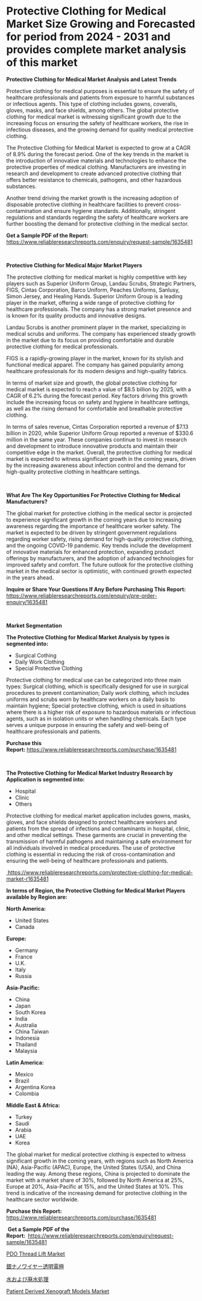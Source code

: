 <p><h1>Protective Clothing for Medical Market Size Growing and Forecasted for period from 2024 - 2031 and provides complete market analysis of this market</h1></p><p><strong>Protective Clothing for Medical Market Analysis and Latest Trends</strong></p>
<p><p>Protective clothing for medical purposes is essential to ensure the safety of healthcare professionals and patients from exposure to harmful substances or infectious agents. This type of clothing includes gowns, coveralls, gloves, masks, and face shields, among others. The global protective clothing for medical market is witnessing significant growth due to the increasing focus on ensuring the safety of healthcare workers, the rise in infectious diseases, and the growing demand for quality medical protective clothing.</p><p>The Protective Clothing for Medical Market is expected to grow at a CAGR of 8.9% during the forecast period. One of the key trends in the market is the introduction of innovative materials and technologies to enhance the protective properties of medical clothing. Manufacturers are investing in research and development to create advanced protective clothing that offers better resistance to chemicals, pathogens, and other hazardous substances.</p><p>Another trend driving the market growth is the increasing adoption of disposable protective clothing in healthcare facilities to prevent cross-contamination and ensure hygiene standards. Additionally, stringent regulations and standards regarding the safety of healthcare workers are further boosting the demand for protective clothing in the medical sector.</p></p>
<p><strong>Get a Sample PDF of the Report:&nbsp;</strong> <a href="https://www.reliableresearchreports.com/enquiry/request-sample/1635481">https://www.reliableresearchreports.com/enquiry/request-sample/1635481</a></p>
<p>&nbsp;</p>
<p><strong>Protective Clothing for Medical Major Market Players</strong></p>
<p><p>The protective clothing for medical market is highly competitive with key players such as Superior Uniform Group, Landau Scrubs, Strategic Partners, FIGS, Cintas Corporation, Barco Uniform, Peaches Uniforms, Sanlusy, Simon Jersey, and Healing Hands. Superior Uniform Group is a leading player in the market, offering a wide range of protective clothing for healthcare professionals. The company has a strong market presence and is known for its quality products and innovative designs.</p><p>Landau Scrubs is another prominent player in the market, specializing in medical scrubs and uniforms. The company has experienced steady growth in the market due to its focus on providing comfortable and durable protective clothing for medical professionals.</p><p>FIGS is a rapidly-growing player in the market, known for its stylish and functional medical apparel. The company has gained popularity among healthcare professionals for its modern designs and high-quality fabrics.</p><p>In terms of market size and growth, the global protective clothing for medical market is expected to reach a value of $8.5 billion by 2025, with a CAGR of 6.2% during the forecast period. Key factors driving this growth include the increasing focus on safety and hygiene in healthcare settings, as well as the rising demand for comfortable and breathable protective clothing.</p><p>In terms of sales revenue, Cintas Corporation reported a revenue of $7.13 billion in 2020, while Superior Uniform Group reported a revenue of $330.6 million in the same year. These companies continue to invest in research and development to introduce innovative products and maintain their competitive edge in the market. Overall, the protective clothing for medical market is expected to witness significant growth in the coming years, driven by the increasing awareness about infection control and the demand for high-quality protective clothing in healthcare settings.</p></p>
<p>&nbsp;</p>
<p><strong>What Are The Key Opportunities For Protective Clothing for Medical Manufacturers?</strong></p>
<p><p>The global market for protective clothing in the medical sector is projected to experience significant growth in the coming years due to increasing awareness regarding the importance of healthcare worker safety. The market is expected to be driven by stringent government regulations regarding worker safety, rising demand for high-quality protective clothing, and the ongoing COVID-19 pandemic. Key trends include the development of innovative materials for enhanced protection, expanding product offerings by manufacturers, and the adoption of advanced technologies for improved safety and comfort. The future outlook for the protective clothing market in the medical sector is optimistic, with continued growth expected in the years ahead.</p></p>
<p><strong>Inquire or Share Your Questions If Any Before Purchasing This Report:</strong> <a href="https://www.reliableresearchreports.com/enquiry/pre-order-enquiry/1635481">https://www.reliableresearchreports.com/enquiry/pre-order-enquiry/1635481</a></p>
<p>&nbsp;</p>
<p><strong>Market Segmentation</strong></p>
<p><strong>The Protective Clothing for Medical Market Analysis by types is segmented into:</strong></p>
<p><ul><li>Surgical Cothing</li><li>Daily Work Clothing</li><li>Special Protective Clothing</li></ul></p>
<p><p>Protective clothing for medical use can be categorized into three main types: Surgical clothing, which is specifically designed for use in surgical procedures to prevent contamination; Daily work clothing, which includes uniforms and scrubs worn by healthcare workers on a daily basis to maintain hygiene; Special protective clothing, which is used in situations where there is a higher risk of exposure to hazardous materials or infectious agents, such as in isolation units or when handling chemicals. Each type serves a unique purpose in ensuring the safety and well-being of healthcare professionals and patients.</p></p>
<p><strong>Purchase this Report:&nbsp;</strong><a href="https://www.reliableresearchreports.com/purchase/1635481">https://www.reliableresearchreports.com/purchase/1635481</a></p>
<p>&nbsp;</p>
<p><strong>The Protective Clothing for Medical Market Industry Research by Application is segmented into:</strong></p>
<p><ul><li>Hospital</li><li>Clinic</li><li>Others</li></ul></p>
<p><p>Protective clothing for medical market application includes gowns, masks, gloves, and face shields designed to protect healthcare workers and patients from the spread of infections and contaminants in hospital, clinic, and other medical settings. These garments are crucial in preventing the transmission of harmful pathogens and maintaining a safe environment for all individuals involved in medical procedures. The use of protective clothing is essential in reducing the risk of cross-contamination and ensuring the well-being of healthcare professionals and patients.</p></p>
<p><a href="https://www.reliableresearchreports.com/protective-clothing-for-medical-market-r1635481">&nbsp;https://www.reliableresearchreports.com/protective-clothing-for-medical-market-r1635481</a></p>
<p><strong>In terms of Region, the Protective Clothing for Medical Market Players available by Region are:</strong></p>
<p>
    <p> <strong> North America: </strong>
        <ul>
            <li>United States</li>
            <li>Canada</li>
        </ul>
        </p> 
    <p> <strong> Europe: </strong>
        <ul>
            <li>Germany</li>
            <li>France</li>
            <li>U.K.</li>
            <li>Italy</li>
            <li>Russia</li>
        </ul>
        </p> 
    <p> <strong> Asia-Pacific: </strong>
        <ul>
            <li>China</li>
            <li>Japan</li>
            <li>South Korea</li>
            <li>India</li>
            <li>Australia</li>
            <li>China Taiwan</li>
            <li>Indonesia</li>
            <li>Thailand</li>
            <li>Malaysia</li>
        </ul>
        </p> 
    <p> <strong> Latin America: </strong>
        <ul>
            <li>Mexico</li>
            <li>Brazil</li>
            <li>Argentina Korea</li>
            <li>Colombia</li>
        </ul>
        </p> 
    <p> <strong> Middle East & Africa: </strong>
        <ul>
            <li>Turkey</li>
            <li>Saudi</li>
            <li>Arabia</li>
            <li>UAE</li>
            <li>Korea</li>
        </ul>
    </p>
    </p>
<p><p>The global market for medical protective clothing is expected to witness significant growth in the coming years, with regions such as North America (NA), Asia-Pacific (APAC), Europe, the United States (USA), and China leading the way. Among these regions, China is projected to dominate the market with a market share of 30%, followed by North America at 25%, Europe at 20%, Asia-Pacific at 15%, and the United States at 10%. This trend is indicative of the increasing demand for protective clothing in the healthcare sector worldwide.</p></p>
<p><strong>Purchase this Report: </strong><a href="https://www.reliableresearchreports.com/purchase/1635481">https://www.reliableresearchreports.com/purchase/1635481</a></p>
<p>&nbsp;<strong>Get a Sample PDF of the Report:&nbsp;&nbsp;</strong><a href="https://www.reliableresearchreports.com/enquiry/request-sample/1635481">https://www.reliableresearchreports.com/enquiry/request-sample/1635481</a></p>
<p><strong></strong></p>
<p><p><a href="https://www.linkedin.com/pulse/pdo-thread-lift-market-outlook-industry-overview-forecast-zynpe?trackingId=QVk9eIfdmyi5sBFctutotA%3D%3D">PDO Thread Lift Market</a></p><p><a href="https://github.com/Sophiaard2003/Market-Research-Report-List-1/blob/main/118444748101.md">銀ナノワイヤー透明電極</a></p><p><a href="https://github.com/deonnorth8/Market-Research-Report-List-1/blob/main/137957748102.md">水および廃水処理</a></p><p><a href="https://www.linkedin.com/pulse/analyzing-patient-derived-xenograft-models-market-global-xldge?trackingId=uuECqVt9PyED7Brz5Dl3ig%3D%3D">Patient Derived Xenograft Models Market</a></p></p>